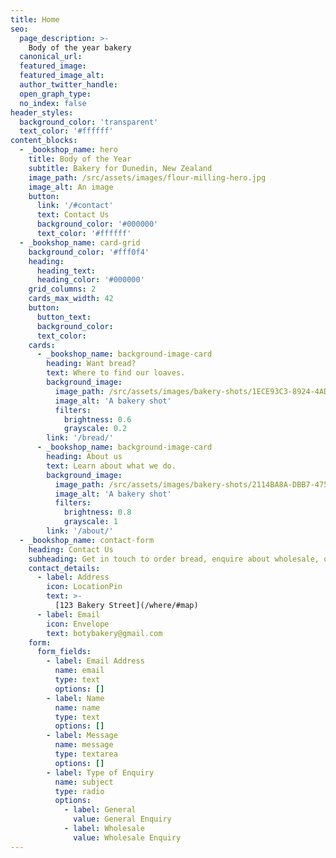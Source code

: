 ```yaml
---
title: Home
seo:
  page_description: >-
    Body of the year bakery
  canonical_url:
  featured_image:
  featured_image_alt:
  author_twitter_handle:
  open_graph_type:
  no_index: false
header_styles:
  background_color: 'transparent'
  text_color: '#ffffff'
content_blocks:
  - _bookshop_name: hero
    title: Body of the Year
    subtitle: Bakery for Dunedin, New Zealand
    image_path: /src/assets/images/flour-milling-hero.jpg
    image_alt: An image
    button:
      link: '/#contact'
      text: Contact Us
      background_color: '#000000'
      text_color: '#ffffff'
  - _bookshop_name: card-grid
    background_color: '#fff0f4'
    heading:
      heading_text:
      heading_color: '#000000'
    grid_columns: 2
    cards_max_width: 42
    button:
      button_text:
      background_color:
      text_color:
    cards:
      - _bookshop_name: background-image-card
        heading: Want bread?
        text: Where to find our loaves.
        background_image:
          image_path: /src/assets/images/bakery-shots/1ECE93C3-8924-4ADF-8CDB-1A02D6D1CC04 2.jpg
          image_alt: 'A bakery shot'
          filters:
            brightness: 0.6
            grayscale: 0.2
        link: '/bread/'
      - _bookshop_name: background-image-card
        heading: About us
        text: Learn about what we do.
        background_image:
          image_path: /src/assets/images/bakery-shots/2114BA8A-DBB7-475E-ACF1-DCA06107A23F.jpg
          image_alt: 'A bakery shot'
          filters:
            brightness: 0.8
            grayscale: 1
        link: '/about/'
  - _bookshop_name: contact-form
    heading: Contact Us
    subheading: Get in touch to order bread, enquire about wholesale, or ask us a question!
    contact_details:
      - label: Address
        icon: LocationPin
        text: >-
          [123 Bakery Street](/where/#map)
      - label: Email
        icon: Envelope
        text: botybakery@gmail.com
    form:
      form_fields:
        - label: Email Address
          name: email
          type: text
          options: []
        - label: Name
          name: name
          type: text
          options: []
        - label: Message
          name: message
          type: textarea
          options: []
        - label: Type of Enquiry
          name: subject
          type: radio
          options:
            - label: General
              value: General Enquiry
            - label: Wholesale
              value: Wholesale Enquiry
---
```

